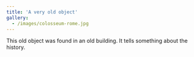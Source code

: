 ```yaml
---
title: 'A very old object'
gallery:
  - /images/colosseum-rome.jpg
---
```


This old object was found in an old building. It tells something about the history.
